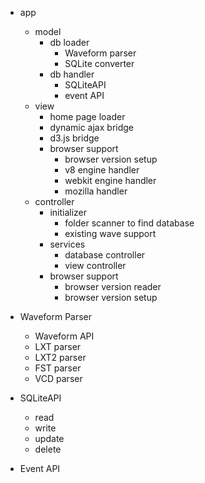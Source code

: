* app
    * model
        * db loader
            * Waveform parser
            * SQLite converter
        * db handler
            * SQLiteAPI
            * event API
    * view
        * home page loader   
        * dynamic ajax bridge
        * d3.js bridge
        * browser support
            * browser version setup
            * v8 engine handler
            * webkit engine handler
            * mozilla handler
    * controller
        * initializer
            * folder scanner to find database
            * existing wave support
        * services
            * database controller
            * view controller
        * browser support
            * browser version reader
            * browser version setup

* Waveform Parser
    * Waveform API
    * LXT parser
    * LXT2 parser
    * FST parser
    * VCD parser
        
* SQLiteAPI
    * read
    * write
    * update
    * delete

* Event API
